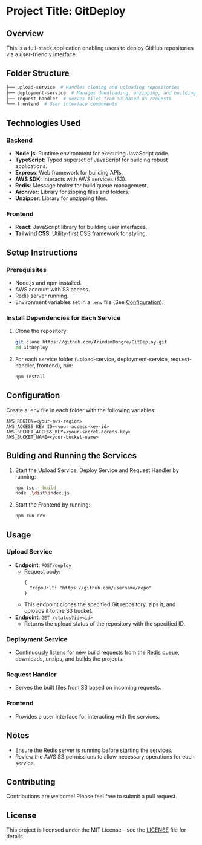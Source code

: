 # Project Title: GitDeploy

## Overview
This is a full-stack application enabling users to deploy GitHub repositories via a user-friendly interface.

## Folder Structure
```bash
├── upload-service  # Handles cloning and uploading repositories
├── deployment-service  # Manages downloading, unzipping, and building projects
├── request-handler  # Serves files from S3 based on requests
└── frontend  # User interface components
```

## Technologies Used

### Backend
- **Node.js**: Runtime environment for executing JavaScript code.
- **TypeScript**: Typed superset of JavaScript for building robust applications.
- **Express**: Web framework for building APIs.
- **AWS SDK**: Interacts with AWS services (S3).
- **Redis**: Message broker for build queue management.
- **Archiver**: Library for zipping files and folders.
- **Unzipper**: Library for unzipping files.

### Frontend
- **React**: JavaScript library for building user interfaces.
- **Tailwind CSS**: Utility-first CSS framework for styling.

## Setup Instructions

### Prerequisites
- Node.js and npm installed.
- AWS account with S3 access.
- Redis server running.
- Environment variables set in a `.env` file (See [Configuration](#configuration)).

### Install Dependencies for Each Service
1. Clone the repository:
   ```bash
   git clone https://github.com/ArindamDongre/GitDeploy.git
   cd GitDeploy
   ```
2. For each service folder (upload-service, deployment-service, request-handler, frontend), run:
   ```bash
   npm install
   ```

## Configuration
Create a .env file in each folder with the following variables:
```
AWS_REGION=<your-aws-region>
AWS_ACCESS_KEY_ID=<your-access-key-id>
AWS_SECRET_ACCESS_KEY=<your-secret-access-key>
AWS_BUCKET_NAME=<your-bucket-name>
```

## Bulding and Running the Services
1. Start the Upload Service, Deploy Service and Request Handler by running:
   ```bash
   npx tsc --build
   node .\dist\index.js
   ```
2. Start the Frontend by running:
   ```bash
   npm run dev
   ```

## Usage

### Upload Service
- **Endpoint**: `POST/deploy`
   - Request body:
     ```
     {
       "repoUrl": "https://github.com/username/repo"
     }
     ```
  - This endpoint clones the specified Git repository, zips it, and uploads it to the S3 bucket.
- **Endpoint**: `GET /status?id=<id>`
  - Returns the upload status of the repository with the specified ID.

### Deployment Service
- Continuously listens for new build requests from the Redis queue, downloads, unzips, and builds the projects.

### Request Handler
- Serves the built files from S3 based on incoming requests.

### Frontend
- Provides a user interface for interacting with the services.

## Notes
- Ensure the Redis server is running before starting the services.
- Review the AWS S3 permissions to allow necessary operations for each service.

## Contributing
Contributions are welcome! Please feel free to submit a pull request.

## License
This project is licensed under the MIT License - see the [LICENSE](./LICENSE) file for details.




